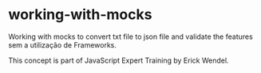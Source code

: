 # working-with-mocks

Working with mocks to convert txt file to json file and validate the features sem a utilização de Frameworks.

This concept is part of JavaScript Expert Training by Erick Wendel.
